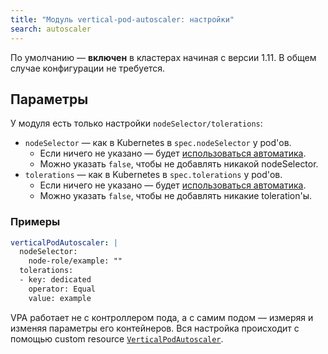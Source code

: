 ```yaml
---
title: "Модуль vertical-pod-autoscaler: настройки"
search: autoscaler
---
```


По умолчанию — **включен** в кластерах начиная с версии 1.11. В общем случае конфигурации не требуется.

## Параметры

У модуля есть только настройки `nodeSelector/tolerations`:
* `nodeSelector` — как в Kubernetes в `spec.nodeSelector` у pod'ов.
    * Если ничего не указано — будет [использоваться автоматика](/overview.html#выделение-узлов-под-определенный-вид-нагрузки).
    * Можно указать `false`, чтобы не добавлять никакой nodeSelector.
* `tolerations` — как в Kubernetes в `spec.tolerations` у pod'ов.
    * Если ничего не указано — будет [использоваться автоматика](/overview.html#выделение-узлов-под-определенный-вид-нагрузки).
    * Можно указать `false`, чтобы не добавлять никакие toleration'ы.

### Примеры
```yaml
verticalPodAutoscaler: |
  nodeSelector:
    node-role/example: ""
  tolerations:
  - key: dedicated
    operator: Equal
    value: example
```

VPA работает не с контроллером пода, а с самим подом — измеряя и изменяя параметры его контейнеров. Вся настройка происходит с помощью custom resource [`VerticalPodAutoscaler`](cr.html#verticalpodautoscaler).

